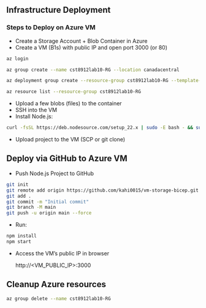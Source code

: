 ## Infrastructure Deployment

### Steps to Deploy on Azure VM

- Create a Storage Account + Blob Container in Azure
- Create a VM (B1s) with public IP and open port 3000 (or 80)

```bash
az login

az group create --name cst8912lab10-RG --location canadacentral

az deployment group create --resource-group cst8912lab10-RG --template-file main.bicep --parameters adminUsername=azureadmin adminPassword=Azure@User@2025!

az resource list --resource-group cst8912lab10-RG
```

- Upload a few blobs (files) to the container
- SSH into the VM
- Install Node.js:

```bash
curl -fsSL https://deb.nodesource.com/setup_22.x | sudo -E bash - && sudo apt-get install -y nodejs
```

- Upload project to the VM (SCP or git clone)

## Deploy via GitHub to Azure VM

- Push Node.js Project to GitHub

```bash
git init
git remote add origin https://github.com/kahi0015/vm-storage-bicep.git
git add .
git commit -m "Initial commit"
git branch -M main
git push -u origin main --force
```

- Run:

```bash
npm install
npm start
```

- Access the VM’s public IP in browser

  http://<VM_PUBLIC_IP>:3000

## Cleanup Azure resources

```bash
az group delete --name cst8912lab10-RG
```
